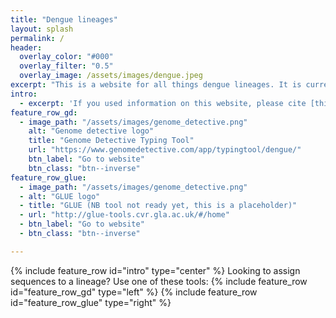 ```yaml
---
title: "Dengue lineages"
layout: splash
permalink: /
header:
  overlay_color: "#000"
  overlay_filter: "0.5"
  overlay_image: /assets/images/dengue.jpeg
excerpt: "This is a website for all things dengue lineages. It is currently under construction - watch this space!"
intro: 
  - excerpt: 'If you used information on this website, please cite [this paper]()'
feature_row_gd:
  - image_path: "/assets/images/genome_detective.png"
    alt: "Genome detective logo"
    title: "Genome Detective Typing Tool"
    url: "https://www.genomedetective.com/app/typingtool/dengue/"
    btn_label: "Go to website"
    btn_class: "btn--inverse"
feature_row_glue:
  - image_path: "/assets/images/genome_detective.png"
  - alt: "GLUE logo"
  - title: "GLUE (NB tool not ready yet, this is a placeholder)"
  - url: "http://glue-tools.cvr.gla.ac.uk/#/home"
  - btn_label: "Go to website"
  - btn_class: "btn--inverse"

---
```


{% include feature_row id="intro" type="center" %}
Looking to assign sequences to a lineage? Use one of these tools:
{% include feature_row id="feature_row_gd" type="left" %}
{% include feature_row id="feature_row_glue" type="right" %}
